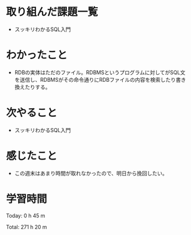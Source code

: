 # 取り組んだ課題一覧
- スッキリわかるSQL入門

# わかったこと
- RDBの実体はただのファイル。RDBMSというプログラムに対してがSQL文を送信し、RDBMSがその命令通りにRDBファイルの内容を検索したり書き換えたりする。

# 次やること
- スッキリわかるSQL入門

# 感じたこと
- この週末はあまり時間が取れなかったので、明日から挽回したい。

# 学習時間
Today: 0 h 45 m

Total: 271 h 20 m
